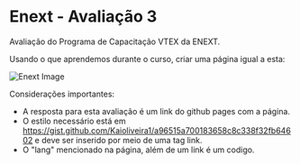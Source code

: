 #  Enext - Avaliação 3

Avaliação do Programa de Capacitação VTEX da ENEXT.

Usando o que aprendemos durante o curso, criar uma página igual a esta:


![Enext Image](https://user-images.githubusercontent.com/86375264/136506525-5992f670-5b50-4911-9567-226297f8e44b.png)


Considerações importantes:

- A resposta para esta avaliação é um link do github pages com a página.
- O estilo necessário está em https://gist.github.com/Kaioliveira1/a96515a700183658c8c338f32fb64602 e deve ser inserido por meio de uma tag link.
- O "lang" mencionado na página, além de um link é um codigo. 
 
